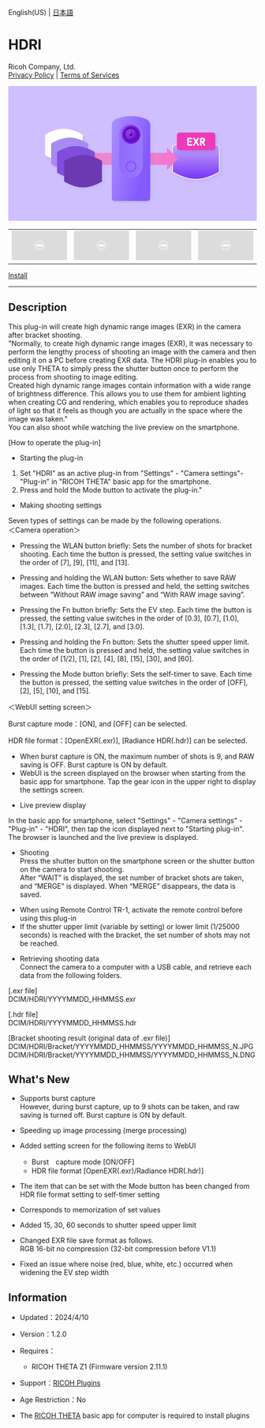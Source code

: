 English(US) | [日本語](README.ja.md)

# HDRI
Ricoh Company, Ltd.  
[Privacy Policy](../../README.md#privacy-policy) | [Terms of Services](../../README.md#terms-of-services)

<div align="center">
 <img src="1.png">

 <table>
  <tr>
   <td><img src="../../resources/common/img/noimg.png"></td>
   <td><img src="../../resources/common/img/noimg.png"></td>
   <td><img src="../../resources/common/img/noimg.png"></td>
   <td><img src="../../resources/common/img/noimg.png"></td>
  </tr>
 </table>
</div>

[Install](https://link.ricoh360.com/plugins/com.theta360.hdri/apk)

***

## Description
This plug-in will create high dynamic range images (EXR) in the camera after bracket shooting.  
"Normally, to create high dynamic range images (EXR), it was necessary to perform the lengthy process of shooting an image with the camera and then editing it on a PC before creating EXR data. The HDRI plug-in enables you to use only THETA to simply press the shutter button once to perform the process from shooting to image editing.  
Created high dynamic range images contain information with a wide range of brightness difference. This allows you to use them for ambient lighting when creating CG and rendering, which enables you to reproduce shades of light so that it feels as though you are actually in the space where the image was taken."  
You can also shoot while watching the live preview on the smartphone.  

[How to operate the plug-in]  

- Starting the plug-in  

1. Set "HDRI" as an active plug-in from "Settings" - "Camera settings"- "Plug-in” in "RICOH THETA" basic app for the smartphone.
2. Press and hold the Mode button to activate the plug-in."


- Making shooting settings  

Seven types of settings can be made by the following operations.  
＜Camera operation＞  

* Pressing the WLAN button briefly: Sets the number of shots for bracket shooting. Each time the button is pressed, the setting value switches in the order of [7], [9], [11], and [13].  

* Pressing and holding the WLAN button: Sets whether to save RAW images. Each time the button is pressed and held, the setting switches between “Without RAW image saving” and “With RAW image saving”.  

* Pressing the Fn button briefly: Sets the EV step. Each time the button is pressed, the setting value switches in the order of [0.3], [0.7], [1.0], [1.3], [1.7], [2.0], [2.3], [2.7], and [3.0].  

* Pressing and holding the Fn button: Sets the shutter speed upper limit. Each time the button is pressed and held, the setting value switches in the order of [1/2], [1], [2], [4], [8], [15], [30], and [60].  

* Pressing the Mode button briefly: Sets the self-timer to save. Each time the button is pressed, the setting value switches in the order of [OFF], [2], [5], [10], and [15].  
  
＜WebUI setting screen＞  

Burst capture mode：[ON], and [OFF] can be selected.  

HDR file format：[OpenEXR(.exr)], [Radiance HDR(.hdr)] can be selected.  

* When burst capture is ON, the maximum number of shots is 9, and RAW saving is OFF. Burst capture is ON by default.  
* WebUI is the screen displayed on the browser when starting from the basic app for smartphone. Tap the gear icon in the upper right to display the settings screen.  
  

- Live preview display  

In the basic app for smartphone, select "Settings" - "Camera settings" - "Plug-in" - "HDRI", then tap the icon displayed next to "Starting plug-in".  
The browser is launched and the live preview is displayed.  

- Shooting  
Press the shutter button on the smartphone screen or the shutter button on the camera to start shooting.  
After “WAIT” is displayed, the set number of bracket shots are taken, and “MERGE” is displayed. When “MERGE” disappears, the data is saved.  

* When using Remote Control TR-1, activate the remote control before using this plug-in
* If the shutter upper limit (variable by setting) or lower limit (1/25000 seconds) is reached with the bracket, the set number of shots may not be reached.

- Retrieving shooting data  
Connect the camera to a computer with a USB cable, and retrieve each data from the following folders.  
  
[.exr file]  
DCIM/HDRI/YYYYMMDD_HHMMSS.exr  
  
[.hdr file]  
DCIM/HDRI/YYYYMMDD_HHMMSS.hdr  
  
[Bracket shooting result (original data of .exr file)]  
DCIM/HDRI/Bracket/YYYYMMDD_HHMMSS/YYYYMMDD_HHMMSS_N.JPG  
DCIM/HDRI/Bracket/YYYYMMDD_HHMMSS/YYYYMMDD_HHMMSS_N.DNG  
  
## What's New
* Supports burst capture  
However, during burst capture, up to 9 shots can be taken, and raw saving is turned off. Burst capture is ON by default.

* Speeding up image processing (merge processing)

* Added setting screen for the following items to WebUI
  - Burst　capture mode [ON/OFF]
  - HDR file format [OpenEXR(.exr)/Radiance HDR(.hdr)]

* The item that can be set with the Mode button has been changed from HDR file format setting to self-timer setting

* Corresponds to memorization of set values

* Added 15, 30, 60 seconds to shutter speed upper limit

* Changed EXR file save format as follows.  
RGB 16-bit no compression (32-bit compression before V1.1)

* Fixed an issue where noise (red, blue, white, etc.) occurred when widening the EV step width

## Information
  * Updated：2024/4/10
  * Version：1.2.0
  * Requires：
    * RICOH THETA Z1 (Firmware version 2.11.1)
  * Support：[RICOH Plugins](https://support.theta360.com/ja/)
  * Age Restriction：No

* The [RICOH THETA](https://theta360.com/ja/about/application/pc.html#app-detail-01) basic app for computer is required to install plugins
